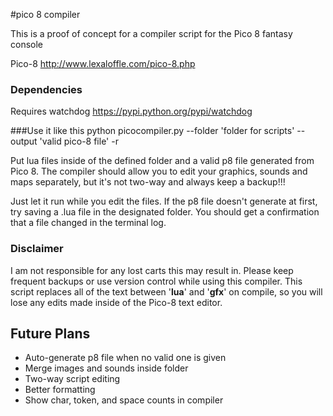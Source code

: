 #pico 8 compiler

This is a proof of concept for a compiler script for the Pico 8 fantasy console

Pico-8
http://www.lexaloffle.com/pico-8.php

### Dependencies
Requires watchdog
https://pypi.python.org/pypi/watchdog

###Use it like this
python picocompiler.py --folder 'folder for scripts' --output 'valid pico-8 file' -r

Put lua files inside of the defined folder and a valid p8 file generated from Pico 8. The compiler should allow you to edit your graphics, sounds and maps separately, but it's not two-way and always keep a backup!!!

Just let it run while you edit the files. If the p8 file doesn't generate at first, try saving a .lua file in the designated folder. You should get a confirmation that a file changed in the terminal log.

### Disclaimer

I am not responsible for any lost carts this may result in. Please keep frequent backups or use version control while using this compiler. This script replaces all of the text between '__lua__' and '__gfx__' on compile, so you will lose any edits made inside of the Pico-8 text editor.

## Future Plans
- Auto-generate p8 file when no valid one is given
- Merge images and sounds inside folder
- Two-way script editing
- Better formatting
- Show char, token, and space counts in compiler
